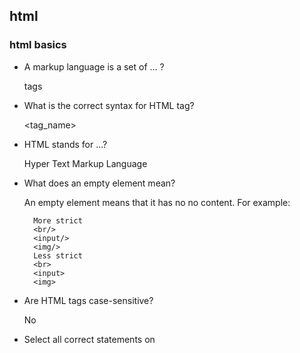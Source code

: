 ## html
### html basics
- A markup language is a set of ... ?       
  
  tags
  
- What is the correct syntax for HTML tag?

  <tag_name>
  
- HTML stands for ...?

  Hyper Text Markup Language
  
- What does an empty element mean?

  An empty element means that it has no no content. For example:
  ```
    More strict
    <br/>
    <input/>
    <img/>
    Less strict
    <br>
    <input>
    <img>
  ```
  
- Are HTML tags case-sensitive?  

  No
  
- Select all correct statements on <title> HTML tag.
  - defines a title in the browser toolbar
  - displays a title for the page in search engine result
  - provides a title for the page when it is added to favorites
  
- What is <!DOCTYPE> used for in HTML?

  The <!DOCTYPE> declaration tells the browser what version of (X)HTML is being used so it will know how to display the page. The declaration may also provide a link to a text file (i.e., the loose DTD) which the browser uses to obtain further information.
  
- What can be specified using <meta> HTML element?

  Metadata is data (information) about data.

  The <meta> tag provides metadata about the HTML document. Metadata will not be displayed on the page, but will be machine parsable.

  Meta elements are typically used to specify _**page description, keywords, author of the document, last modified, and other metadata**_.

  The metadata can be used by browsers (how to display content or reload page), search engines (keywords), or other web services.

  HTML5 introduced a method to let web designers take control over the viewport (the user's visible area of a web page), through the <meta> tag (See "Setting The Viewport" example below).
  
